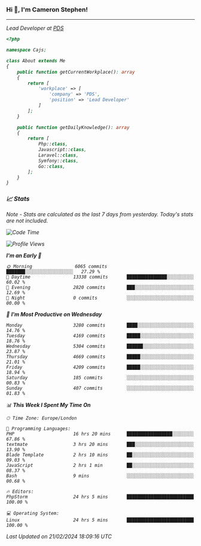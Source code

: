 ### Hi 👋, I'm Cameron Stephen!
<hr>
<p><em>Lead Developer at <a href="https://prindatasolutions.co.uk">PDS</a></p>


```php
<?php

namespace Cajs;

class About extends Me
{
    public function getCurrentWorkplace(): array
    {
        return [
            'workplace' => [
                'company' => 'PDS',
                'position' => 'Lead Developer'
            ]
        ];
    }

    public function getDailyKnowledge(): array
    {
        return [
            Php::class,
            Javascript::class,
            Laravel::class,
            Symfony::class,
            Go::class,
        ];
    }
}
```

### 📈 Stats
<p><em>Note - Stats are calculated as the last 7 days from yesterday. Today's stats are not included.</em></p>


<!--START_SECTION:waka-->
![Code Time](http://img.shields.io/badge/Code%20Time-3%2C684%20hrs%2032%20mins-blue)

![Profile Views](http://img.shields.io/badge/Profile%20Views-0-blue)

**I'm an Early 🐤** 

```text
🌞 Morning                6065 commits        ███████░░░░░░░░░░░░░░░░░░   27.29 % 
🌆 Daytime                13338 commits       ███████████████░░░░░░░░░░   60.02 % 
🌃 Evening                2820 commits        ███░░░░░░░░░░░░░░░░░░░░░░   12.69 % 
🌙 Night                  0 commits           ░░░░░░░░░░░░░░░░░░░░░░░░░   00.00 % 
```
📅 **I'm Most Productive on Wednesday** 

```text
Monday                   3280 commits        ████░░░░░░░░░░░░░░░░░░░░░   14.76 % 
Tuesday                  4169 commits        █████░░░░░░░░░░░░░░░░░░░░   18.76 % 
Wednesday                5304 commits        ██████░░░░░░░░░░░░░░░░░░░   23.87 % 
Thursday                 4669 commits        █████░░░░░░░░░░░░░░░░░░░░   21.01 % 
Friday                   4209 commits        █████░░░░░░░░░░░░░░░░░░░░   18.94 % 
Saturday                 185 commits         ░░░░░░░░░░░░░░░░░░░░░░░░░   00.83 % 
Sunday                   407 commits         ░░░░░░░░░░░░░░░░░░░░░░░░░   01.83 % 
```


📊 **This Week I Spent My Time On** 

```text
🕑︎ Time Zone: Europe/London

💬 Programming Languages: 
PHP                      16 hrs 20 mins      █████████████████░░░░░░░░   67.86 % 
textmate                 3 hrs 20 mins       ███░░░░░░░░░░░░░░░░░░░░░░   13.90 % 
Blade Template           2 hrs 10 mins       ██░░░░░░░░░░░░░░░░░░░░░░░   09.03 % 
JavaScript               2 hrs 1 min         ██░░░░░░░░░░░░░░░░░░░░░░░   08.37 % 
Bash                     9 mins              ░░░░░░░░░░░░░░░░░░░░░░░░░   00.68 % 

🔥 Editors: 
PhpStorm                 24 hrs 5 mins       █████████████████████████   100.00 % 

💻 Operating System: 
Linux                    24 hrs 5 mins       █████████████████████████   100.00 % 
```


 Last Updated on 21/02/2024 18:09:16 UTC
<!--END_SECTION:waka-->
